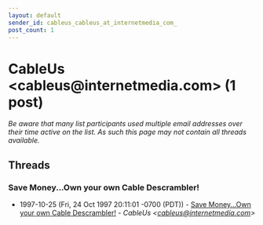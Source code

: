 ```yaml
---
layout: default
sender_id: cableus_cableus_at_internetmedia_com_
post_count: 1
---
```


# CableUs <cableus<span>@</span>internetmedia.com> (1 post)

_Be aware that many list participants used multiple email addresses over their time active on the list. As such this page may not contain all threads available._

## Threads

### Save Money...Own your own Cable Descrambler!
+ 1997-10-25 (Fri, 24 Oct 1997 20:11:01 -0700 (PDT)) - [Save Money...Own your own Cable Descrambler!](/archive/1997/10/defe96278548d68ae85b8dda2b1cab058a6a331b394fa2750ec4327b93555a30) - _CableUs \<cableus@internetmedia.com\>_

